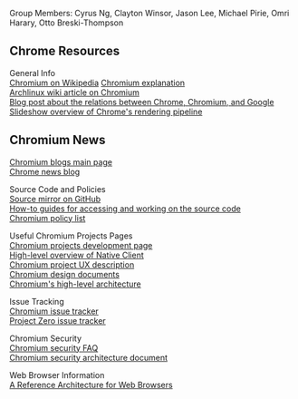 Group Members: Cyrus Ng, Clayton Winsor, Jason Lee, Michael Pirie, Omri Harary, Otto Breski-Thompson  

## Chrome Resources

General Info  
[Chromium on Wikipedia](https://en.wikipedia.org/wiki/Chromium_(web_browser))  
[Chromium explanation](https://www.computerworld.com/article/3261009/web-browsers/googles-chromium-browser-explained.html)  
[Archlinux wiki article on Chromium](https://wiki.archlinux.org/index.php/Chromium)  
[Blog post about the relations between Chrome, Chromium, and Google](https://blog.chromium.org/2008/10/google-chrome-chromium-and-google.html)  
[Slideshow overview of Chrome's rendering pipeline](https://docs.google.com/presentation/d/1boPxbgNrTU0ddsc144rcXayGA_WF53k96imRH8Mp34Y)  

## Chromium News  
[Chromium blogs main page](https://blog.chromium.org/)  
[Chrome news blog](https://blog.google/products/chrome/)  

Source Code and Policies  
[Source mirror on GitHub](https://github.com/chromium/chromium)  
[How-to guides for accessing and working on the source code](https://www.chromium.org/developers/how-tos/get-the-code)  
[Chromium policy list](https://dev.chromium.org/administrators/policy-list-3)  

Useful Chromium Projects Pages  
[Chromium projects development page](https://dev.chromium.org/Home)  
[High-level overview of Native Client](https://www.chromium.org/nativeclient/getting-started/getting-started-background-and-basics)  
[Chromium project UX description](https://dev.chromium.org/user-experience)  
[Chromium design documents](https://www.chromium.org/developers/design-documents)  
[Chromium's high-level architecture](https://www.chromium.org/developers/design-documents/multi-process-architecture)  

Issue Tracking  
[Chromium issue tracker](https://bugs.chromium.org/p/chromium/issues/list)  
[Project Zero issue tracker](https://bugs.chromium.org/p/project-zero/issues/list)  

Chromium Security  
[Chromium security FAQ](https://dev.chromium.org/Home/chromium-security/security-faq?pli=1)  
[Chromium security architecture document](https://seclab.stanford.edu/websec/chromium/chromium-security-architecture.pdf)  

Web Browser Information  
[A Reference Architecture for Web Browsers](https://grosskurth.ca/papers/browser-refarch.pdf)  
